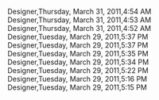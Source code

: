 ﻿Designer,Thursday, March 31, 2011,4:54 AM  Designer,Thursday, March 31, 2011,4:53 AM  Designer,Thursday, March 31, 2011,4:52 AM  Designer,Tuesday, March 29, 2011,5:37 PM  Designer,Tuesday, March 29, 2011,5:37 PM  Designer,Tuesday, March 29, 2011,5:35 PM  Designer,Tuesday, March 29, 2011,5:34 PM  Designer,Tuesday, March 29, 2011,5:22 PM  Designer,Tuesday, March 29, 2011,5:16 PM  Designer,Tuesday, March 29, 2011,5:15 PM